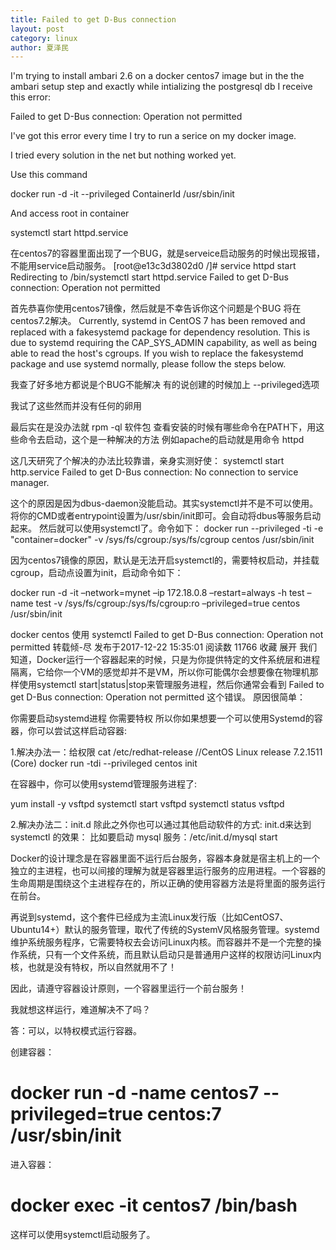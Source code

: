 ```yaml
---
title: Failed to get D-Bus connection
layout: post
category: linux
author: 夏泽民
---
```

I'm trying to install ambari 2.6 on a docker centos7 image but in the the ambari setup step and exactly while intializing the postgresql db I receive this error:

Failed to get D-Bus connection: Operation not permitted

I've got this error every time I try to run a serice on my docker image.

I tried every solution in the net but nothing worked yet.
<!-- more -->
Use this command

docker run -d -it --privileged ContainerId /usr/sbin/init

And access root in container

systemctl start httpd.service

在centos7的容器里面出现了一个BUG，就是serveice启动服务的时候出现报错，不能用service启动服务。
[root@e13c3d3802d0 /]# service httpd start
Redirecting to /bin/systemctl start  httpd.service
Failed to get D-Bus connection: Operation not permitted

首先恭喜你使用centos7镜像，然后就是不幸告诉你这个问题是个BUG 将在centos7.2解决。
  Currently, systemd in CentOS 7 has been removed and replaced with a fakesystemd package for dependency resolution. This is due to systemd requiring the CAP_SYS_ADMIN capability, as well as being able to read the host's cgroups. If you wish to replace the fakesystemd package and use systemd normally, please follow the steps below.
  
我查了好多地方都说是个BUG不能解决
有的说创建的时候加上 --privileged选项

我试了这些然而并没有任何的卵用

最后实在是没办法就 rpm -ql 软件包 查看安装的时候有哪些命令在PATH下，用这些命令去启动，这个是一种解决的方法
例如apache的启动就是用命令 httpd


这几天研究了个解决的办法比较靠谱，亲身实测好使：
systemctl start http.service
Failed to get D-Bus connection: No connection to service manager.

   这个的原因是因为dbus-daemon没能启动。其实systemctl并不是不可以使用。将你的CMD或者entrypoint设置为/usr/sbin/init即可。会自动将dbus等服务启动起来。
   然后就可以使用systemctl了。命令如下：
   docker run --privileged  -ti -e "container=docker"  -v /sys/fs/cgroup:/sys/fs/cgroup  centos  /usr/sbin/init
   
   因为centos7镜像的原因，默认是无法开启systemctl的，需要特权启动，并挂载cgroup，启动点设置为init，启动命令如下：

docker run -d -it –network=mynet –ip 172.18.0.8 –restart=always -h test –name test -v /sys/fs/cgroup:/sys/fs/cgroup:ro –privileged=true centos /usr/sbin/init

docker centos 使用 systemctl Failed to get D-Bus connection: Operation not permitted
转载倾-尽 发布于2017-12-22 15:35:01 阅读数 11766  收藏
展开
我们知道，Docker运行一个容器起来的时候，只是为你提供特定的文件系统层和进程隔离，它给你一个VM的感觉却并不是VM，所以你可能偶尔会想要像在物理机那样使用systemctl start|status|stop来管理服务进程，然后你通常会看到
Failed to get D-Bus connection: Operation not permitted
这个错误。
原因很简单：

你需要启动systemd进程
你需要特权
所以你如果想要一个可以使用Systemd的容器，你可以尝试这样启动容器:

1.解决办法一：给权限
cat /etc/redhat-release 
//CentOS Linux release 7.2.1511 (Core) 
docker run -tdi --privileged centos init

在容器中，你可以使用systemd管理服务进程了:

yum install -y vsftpd
systemctl start vsftpd
systemctl status vsftpd

2.解决办法二：init.d
除此之外你也可以通过其他启动软件的方式: init.d来达到 systemctl 的效果：
比如要启动 mysql 服务：/etc/init.d/mysql start


Docker的设计理念是在容器里面不运行后台服务，容器本身就是宿主机上的一个独立的主进程，也可以间接的理解为就是容器里运行服务的应用进程。一个容器的生命周期是围绕这个主进程存在的，所以正确的使用容器方法是将里面的服务运行在前台。

再说到systemd，这个套件已经成为主流Linux发行版（比如CentOS7、Ubuntu14+）默认的服务管理，取代了传统的SystemV风格服务管理。systemd维护系统服务程序，它需要特权去会访问Linux内核。而容器并不是一个完整的操作系统，只有一个文件系统，而且默认启动只是普通用户这样的权限访问Linux内核，也就是没有特权，所以自然就用不了！

因此，请遵守容器设计原则，一个容器里运行一个前台服务！



我就想这样运行，难道解决不了吗？

答：可以，以特权模式运行容器。



创建容器：

# docker run -d -name centos7 --privileged=true centos:7 /usr/sbin/init

进入容器：

# docker exec -it centos7 /bin/bash

这样可以使用systemctl启动服务了。